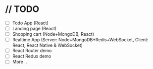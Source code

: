 
# // TODO
 - [ ] Todo App (React)
 - [ ] Landing page (React)
 - [ ] Shopping cart (Node+MongoDB, React)
 - [ ] Realtime App (Server: Node+MongoDB+Redis+WebSocket, Client: React, React Native & WebSocket)
 - [ ] React Router demo
 - [ ] React Redux demo
 - [ ] More ..

